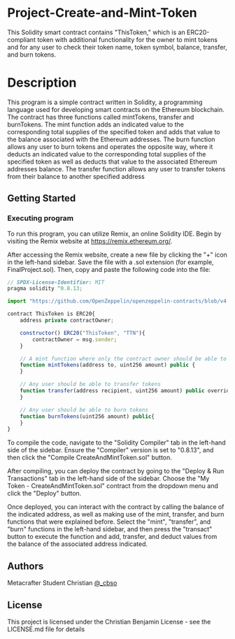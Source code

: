 # Project-Create-and-Mint-Token
This Solidity smart contract contains "ThisToken," which is an ERC20-compliant token with additional functionality for the owner to mint tokens and for any user to check their token name, token symbol, balance, transfer, and burn tokens. 
# Description
This program is a simple contract written in Solidity, a programming language used for developing smart contracts on the Ethereum blockchain.  The contract has three functions called mintTokens, transfer and burnTokens. The mint function adds an indicated value to the corresponding total supplies of the specified token and adds that value to the balance associated with the Ethereum addresses. The burn function allows any user to burn tokens and operates the opposite way, where it deducts an indicated value to the corresponding total supplies of the specified token as well as deducts that value to the associated Ethereum addresses balance. The transfer function allows any user to transfer tokens from their balance to another specified address
## Getting Started

### Executing program

To run this program, you can utilize Remix, an online Solidity IDE. Begin by visiting the Remix website at https://remix.ethereum.org/.

After accessing the Remix website, create a new file by clicking the "+" icon in the left-hand sidebar. Save the file with a .sol extension (for example, FinalProject.sol). Then, copy and paste the following code into the file:

```javascript
// SPDX-License-Identifier: MIT
pragma solidity ^0.8.13;

import "https://github.com/OpenZeppelin/openzeppelin-contracts/blob/v4.0.0/contracts/token/ERC20/ERC20.sol";

contract ThisToken is ERC20{
    address private contractOwner;

    constructor() ERC20("ThisToken", "TTN"){
        contractOwner = msg.sender;
    }

    // A mint function where only the contract owner should be able to mint
    function mintTokens(address to, uint256 amount) public {
    }

    // Any user should be able to transfer tokens
    function transfer(address recipient, uint256 amount) public override returns (bool) {
    }

    // Any user should be able to burn tokens
    function burnTokens(uint256 amount) public{
    }
}

```

To compile the code, navigate to the "Solidity Compiler" tab in the left-hand side of the sidebar. Ensure the "Compiler" version is set to "0.8.13", and then click the "Compile CreateAndMintToken.sol" button.

After compiling, you can deploy the contract by going to the "Deploy & Run Transactions" tab in the left-hand side of the sidebar. Choose the "My Token - CreateAndMintToken.sol" contract from the dropdown menu and click the "Deploy" button.

Once deployed, you can interact with the contract by calling the balance of the indicated address, as well as making use of the mint, transfer, and burn functions that were explained before. Select the "mint", "transfer", and "burn" functions in the left-hand sidebar, and then press the "transact" button to execute the function and add, transfer, and deduct values from the balance of the associated address indicated.

## Authors

Metacrafter Student Christian
[@_cbso](https://x.com/cbso_)

## License

This project is licensed under the Christian Benjamin License - see the LICENSE.md file for details
